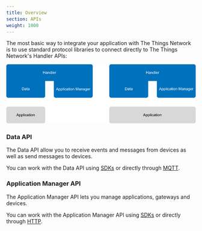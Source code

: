 ```yaml
---
title: Overview
section: APIs
weight: 1000
---
```


The most basic way to integrate your application with The Things Network is to use standard protocol libraries to connect directly to The Things Network's Handler APIs:

![APIs](options-apis.png)

### Data API

The Data API allow you to receive events and messages from devices as well as send messages to devices.

You can work with the Data API using [SDKs](./sdks.md) or directly through [MQTT](./mqtt/index.md).

### Application Manager API

The Application Manager API lets you manage applications, gateways and devices.

You can work with the Application Manager API using [SDKs](./sdks.md) or directly through [HTTP](./manager/index.md).
